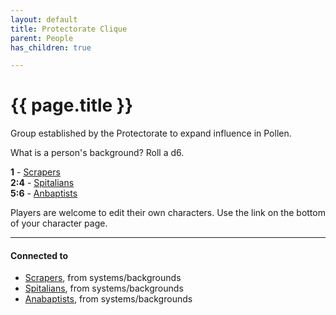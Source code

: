 ```yaml
---
layout: default
title: Protectorate Clique
parent: People
has_children: true

---
```


# {{ page.title }}

Group established by the Protectorate to expand influence in Pollen.

What is a person's background? Roll a d6.

**1** - [Scrapers](backgrounds/scrapers)  
**2:4** - [Spitalians](backgrounds/spitalians)  
**5:6** - [Anbaptists](backgrounds/anabaptists)  

Players are welcome to edit their own characters.
Use the link on the bottom of your character page.

---
#### Connected to

<!-- QueryToSerialize: LIST without ID "["+ title + "](https://terra-campaigns.github.io/"+ regexreplace(file.path, ".md", "") + ")" + ", from " + regexreplace(file.folder, "degenesis/", "") FROM ([[]]) OR outgoing([[]]) WHERE file.name != this.file.name AND file.name != "directory" AND file.name != "campaigns" WHERE file.name != "index" SORT file.folder DESC -->
<!-- SerializedQuery: LIST without ID "["+ title + "](https://terra-campaigns.github.io/"+ regexreplace(file.path, ".md", "") + ")" + ", from " + regexreplace(file.folder, "degenesis/", "") FROM ([[]]) OR outgoing([[]]) WHERE file.name != this.file.name AND file.name != "directory" AND file.name != "campaigns" WHERE file.name != "index" SORT file.folder DESC -->
- [Scrapers](https://terra-campaigns.github.io/degenesis/systems/backgrounds/scrapers), from systems/backgrounds
- [Spitalians](https://terra-campaigns.github.io/degenesis/systems/backgrounds/spitalians), from systems/backgrounds
- [Anabaptists](https://terra-campaigns.github.io/degenesis/systems/backgrounds/anabaptists), from systems/backgrounds
<!-- SerializedQuery END -->
